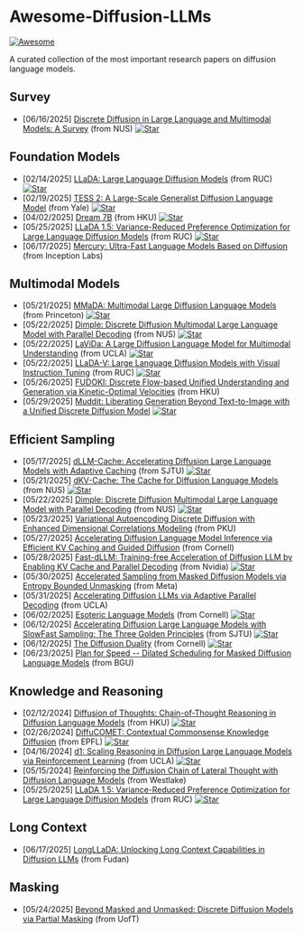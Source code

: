 # Awesome-Diffusion-LLMs
[![Awesome](https://awesome.re/badge.svg)](https://awesome.re) 

A curated collection of the most important research papers on diffusion language models.

## Survey
* [06/16/2025] [Discrete Diffusion in Large Language and Multimodal Models: A Survey](https://arxiv.org/abs/2506.13759) (from NUS) [![Star](https://img.shields.io/github/stars/LiQiiiii/DLLM-Survey?tab=readme-ov-file.svg?style=social&label=Star)](https://github.com/LiQiiiii/DLLM-Survey)

## Foundation Models
* [02/14/2025] [LLaDA: Large Language Diffusion Models](https://arxiv.org/abs/2502.09992) (from RUC) [![Star](https://img.shields.io/github/stars/ML-GSAI/LLaDA?tab=readme-ov-file.svg?style=social&label=Star)](https://github.com/ML-GSAI/LLaDA)
* [02/19/2025] [TESS 2: A Large-Scale Generalist Diffusion Language Model](https://arxiv.org/abs/2502.13917) (from Yale) [![Star](https://img.shields.io/github/stars/hamishivi/tess-2?tab=readme-ov-file.svg?style=social&label=Star)](https://github.com/hamishivi/tess-2)
* [04/02/2025] [Dream 7B](https://hkunlp.github.io/blog/2025/dream/) (from HKU) [![Star](https://img.shields.io/github/stars/HKUNLP/Dream?tab=readme-ov-file.svg?style=social&label=Star)](https://github.com/HKUNLP/Dream)
* [05/25/2025] [LLaDA 1.5: Variance-Reduced Preference Optimization for Large Language Diffusion Models](https://arxiv.org/abs/2505.19223) (from RUC) [![Star](https://img.shields.io/github/stars/ML-GSAI/LLaDA-1.5?tab=readme-ov-file.svg?style=social&label=Star)](https://github.com/ML-GSAI/LLaDA-1.5)
* [06/17/2025] [Mercury: Ultra-Fast Language Models Based on Diffusion](https://arxiv.org/abs/2506.17298) (from Inception Labs)

## Multimodal Models
* [05/21/2025] [MMaDA: Multimodal Large Diffusion Language Models](https://arxiv.org/abs/2505.15809) (from Princeton) [![Star](https://img.shields.io/github/stars/Gen-Verse/MMaDA?tab=readme-ov-file.svg?style=social&label=Star)](https://github.com/Gen-Verse/MMaDA)
* [05/22/2025] [Dimple: Discrete Diffusion Multimodal Large Language Model with Parallel Decoding](https://arxiv.org/abs/2505.16990) (from NUS) [![Star](https://img.shields.io/github/stars/yu-rp/Dimple?tab=readme-ov-file.svg?style=social&label=Star)](https://github.com/yu-rp/Dimple)
* [05/22/2025] [LaViDa: A Large Diffusion Language Model for Multimodal Understanding](https://arxiv.org/abs/2505.16839) (from UCLA) [![Star](https://img.shields.io/github/stars/jacklishufan/LaViDa?tab=readme-ov-file.svg?style=social&label=Star)](https://github.com/jacklishufan/LaViDa)
* [05/22/2025] [LLaDA-V: Large Language Diffusion Models with Visual Instruction Tuning](https://arxiv.org/abs/2505.16933) (from RUC) [![Star](https://img.shields.io/github/stars/ML-GSAI/LLaDA-V?tab=readme-ov-file.svg?style=social&label=Star)](https://github.com/ML-GSAI/LLaDA-V)
* [05/26/2025] [FUDOKI: Discrete Flow-based Unified Understanding and Generation via Kinetic-Optimal Velocities](https://arxiv.org/abs/2505.15809) (from HKU)
* [05/29/2025] [Muddit: Liberating Generation Beyond Text-to-Image with a Unified Discrete Diffusion Model](https://arxiv.org/abs/2505.23606) [![Star](https://img.shields.io/github/stars/M-E-AGI-Lab/Muddit?tab=readme-ov-file.svg?style=social&label=Star)](https://github.com/M-E-AGI-Lab/Muddit)

## Efficient Sampling
* [05/17/2025] [dLLM-Cache: Accelerating Diffusion Large Language Models with Adaptive Caching](https://arxiv.org/abs/2506.06295) (from SJTU) [![Star](https://img.shields.io/github/stars/maomaocun/dLLM-Cache?tab=readme-ov-file.svg?style=social&label=Star)](https://github.com/maomaocun/dLLM-Cache)
* [05/21/2025] [dKV-Cache: The Cache for Diffusion Language Models](https://arxiv.org/abs/2505.15781) (from NUS) [![Star](https://img.shields.io/github/stars/horseee/dKV-Cache?tab=readme-ov-file.svg?style=social&label=Star)](https://github.com/horseee/dKV-Cache)
* [05/22/2025] [Dimple: Discrete Diffusion Multimodal Large Language Model with Parallel Decoding](https://arxiv.org/abs/2505.16990) (from NUS) [![Star](https://img.shields.io/github/stars/yu-rp/Dimple?tab=readme-ov-file.svg?style=social&label=Star)](https://github.com/yu-rp/Dimple)
* [05/23/2025] [Variational Autoencoding Discrete Diffusion with Enhanced Dimensional Correlations Modeling](https://arxiv.org/abs/2505.17384) (from PKU)
* [05/27/2025] [Accelerating Diffusion Language Model Inference via Efficient KV Caching and Guided Diffusion](https://arxiv.org/abs/2505.21467) (from Cornell)
* [05/28/2025] [Fast-dLLM: Training-free Acceleration of Diffusion LLM by Enabling KV Cache and Parallel Decoding](https://arxiv.org/abs/2505.22618) (from Nvidia) [![Star](https://img.shields.io/github/stars/NVlabs/Fast-dLLM?tab=readme-ov-file.svg?style=social&label=Star)](https://github.com/NVlabs/Fast-dLLM)
* [05/30/2025] [Accelerated Sampling from Masked Diffusion Models via Entropy Bounded Unmasking](https://arxiv.org/abs/2505.24857) (from Meta) 
* [05/31/2025] [Accelerating Diffusion LLMs via Adaptive Parallel Decoding](https://arxiv.org/abs/2506.00413) (from UCLA)
* [06/02/2025] [Esoteric Language Models](https://arxiv.org/abs/2506.01928) (from Cornell) [![Star](https://img.shields.io/github/stars/s-sahoo/Eso-LMs?tab=readme-ov-file.svg?style=social&label=Star)](https://github.com/s-sahoo/Eso-LMs)
* [06/12/2025] [Accelerating Diffusion Large Language Models with SlowFast Sampling: The Three Golden Principles](https://arxiv.org/abs/2506.10848) (from SJTU) [![Star](https://img.shields.io/github/stars/LiangrunFlora/Slow-Fast-Sampling?tab=readme-ov-file.svg?style=social&label=Star)](https://github.com/LiangrunFlora/Slow-Fast-Sampling)
* [06/12/2025] [The Diffusion Duality](https://arxiv.org/abs/2506.10892v1) (from Cornell) [![Star](https://img.shields.io/github/stars/s-sahoo/duo?tab=readme-ov-file.svg?style=social&label=Star)](https://github.com/s-sahoo/duo)
* [06/23/2025] [Plan for Speed -- Dilated Scheduling for Masked Diffusion Language Models](https://arxiv.org/abs/2506.19037v1) (from BGU)

## Knowledge and Reasoning
* [02/12/2024] [Diffusion of Thoughts: Chain-of-Thought Reasoning in Diffusion Language Models](https://arxiv.org/abs/2402.07754) (from HKU) [![Star](https://img.shields.io/github/stars/HKUNLP/diffusion-of-thoughts?tab=readme-ov-file.svg?style=social&label=Star)](https://github.com/HKUNLP/diffusion-of-thoughts)
* [02/26/2024] [DiffuCOMET: Contextual Commonsense Knowledge Diffusion](https://arxiv.org/abs/2402.17011) (from EPFL) [![Star](https://img.shields.io/github/stars/Silin159/DiffuCOMET?tab=readme-ov-file.svg?style=social&label=Star)](https://github.com/Silin159/DiffuCOMET)
* [04/16/2024] [d1: Scaling Reasoning in Diffusion Large Language Models via Reinforcement Learning](https://arxiv.org/abs/2504.12216) (from UCLA) [![Star](https://img.shields.io/github/stars/dllm-reasoning/d1?tab=readme-ov-file.svg?style=social&label=Star)](https://github.com/dllm-reasoning/d1)
* [05/15/2024] [Reinforcing the Diffusion Chain of Lateral Thought with Diffusion Language Models](https://arxiv.org/abs/2505.10446) (from Westlake)
* [05/25/2025] [LLaDA 1.5: Variance-Reduced Preference Optimization for Large Language Diffusion Models](https://arxiv.org/abs/2505.19223) (from RUC) [![Star](https://img.shields.io/github/stars/ML-GSAI/LLaDA-1.5?tab=readme-ov-file.svg?style=social&label=Star)](https://github.com/ML-GSAI/LLaDA-1.5)

## Long Context
* [06/17/2025] [LongLLaDA: Unlocking Long Context Capabilities in Diffusion LLMs](https://arxiv.org/abs/2505.19223) (from Fudan)

## Masking
* [05/24/2025] [Beyond Masked and Unmasked: Discrete Diffusion Models via Partial Masking](https://arxiv.org/abs/2505.18495) (from UofT)
